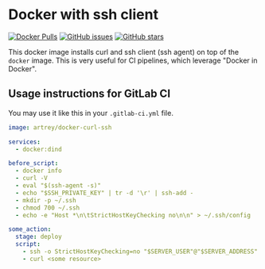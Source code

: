 # Docker with ssh client

[![Docker Pulls](https://img.shields.io/docker/pulls/artrey/docker-curl-ssh.svg)](https://hub.docker.com/r/artrey/docker-curl-ssh/)
[![GitHub issues](https://img.shields.io/github/issues/artrey/docker-curl-ssh.svg)](https://github.com/artrey/docker-curl-ssh/issues)
[![GitHub stars](https://img.shields.io/github/stars/artrey/docker-curl-ssh.svg?style=social&label=Star)](https://github.com/artrey/docker-curl-ssh)

This docker image installs curl and ssh client (ssh agent) on top of the `docker` image.
This is very useful for CI pipelines, which leverage "Docker in Docker".

## Usage instructions for GitLab CI

You may use it like this in your `.gitlab-ci.yml` file.

```yaml
image: artrey/docker-curl-ssh

services:
  - docker:dind

before_script:
  - docker info
  - curl -V
  - eval "$(ssh-agent -s)"
  - echo "$SSH_PRIVATE_KEY" | tr -d '\r' | ssh-add -
  - mkdir -p ~/.ssh
  - chmod 700 ~/.ssh
  - echo -e "Host *\n\tStrictHostKeyChecking no\n\n" > ~/.ssh/config

some_action:
  stage: deploy
  script:
    - ssh -o StrictHostKeyChecking=no "$SERVER_USER"@"$SERVER_ADDRESS" '<action on server>'
    - curl <some resource>
```
